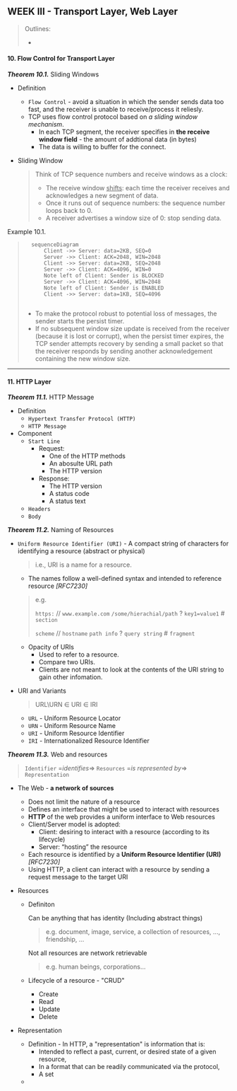 ## WEEK III - Transport Layer, Web Layer

>Outlines:
>
>- 

#### 10. Flow Control for Transport Layer

***Theorem 10.1.*** Sliding Windows

- Definition
  - `Flow Control` - avoid a situation in which the sender sends data too fast, and the receiver is unable to receive/process it reliesly. 
  - TCP uses flow control protocol based on *a sliding window mechanism*. 
    - In each TCP segment, the receiver specifies in **the receive window field** - the amount of addtional data (in bytes)
    - The data is willing to buffer for the connect. 

- Sliding Window

  >  Think of TCP sequence numbers and receive windows as a clock: 
  >
  > - The receive window <u>shifts</u>: each time the receiver receives and acknowledges a new segment of data. 
  > - Once it runs out of sequence numbers: the sequence number loops back to 0.
  > - A receiver advertises a window size of 0: stop sending data. 

Example 10.1. 



> ```mermaid
> 	sequenceDiagram
> 		Client ->> Server: data=2KB, SEQ=0
> 		Server ->> Client: ACK=2048, WIN=2048
> 		Client ->> Server: data=2KB, SEQ=2048
> 		Server ->> Client: ACK=4096, WIN=0
> 		Note left of Client: Sender is BLOCKED
> 		Server ->> Client: ACK=4096, WIN=2048
> 		Note left of Client: Sender is ENABLED
> 		Client ->> Server: data=1KB, SEQ=4096
> 		
> ```
>
> - To make the protocol robust to potential loss of messages, the sender starts the persist timer. 
> - If no subsequent window size update is received from the receiver (because it is lost or corrupt), when the persist timer expires, the TCP sender attempts recovery by sending a small packet so that the receiver responds by sending another acknowledgement containing the new window size. 

---

#### 11. HTTP Layer

***Theorem 11.1.*** HTTP Message

- Definition
  - `Hypertext Transfer Protocol (HTTP)`
  - `HTTP Message`
- Component
  - `Start Line`
    - Request: 
      - One of the HTTP methods
      - An abosulte URL path
      - The HTTP version
    - Response: 
      - The HTTP version
      - A status code
      - A status text
  - `Headers`
  - `Body`

***Theorem 11.2.*** Naming of Resources

- `Uniform Resource Identifier (URI)` - A compact string of characters for identifying a resource (abstract or physical)

  > i.e., URI is a name for a resource. 

  - The names follow a well-defined syntax and intended to reference resource *[RFC7230]*

  > e.g. 
  >
  > `https:` // `www.example.com` `/some/hierachial/path` ? `key1=value1` # `section`
  >
  > `scheme` // `hostname` `path info` ? `query string` # `fragment`

  - Opacity of URIs
    - Used to refer to a resource. 
    - Compare two URIs. 
    - Clients are not meant to look at the contents of the URI string to gain other infomation. 

- URI and Variants

  > URL\URN $\in$ URI $\in$ IRI

  - `URL` - Uniform Resource Locator
  - `URN` - Uniform Resource Name
  - `URI` - Uniform Resource Identifier
  - `IRI` - Internationalized Resource Identifier

***Theorem 11.3.*** Web and resources

> `Identifier` =*identifies*=> `Resources` =*is represented by*=> `Representation`

- The Web - **a network of sources**
  - Does not limit the nature of a resource
  - Defines an interface that might be used to interact with resources
  - **HTTP** of the web provides a uniform interface to Web resources
  - Client/Server model is adopted: 
    - Client: desiring to interact with a resource (according to its lifecycle)
    - Server: “hosting” the resource
  - Each resource is identified by a **Uniform Resource Identifier (URI)** *[RFC7230]*
  - Using HTTP, a client can interact with a resource by sending a request message to the target URI

- Resources 

  - Definiton

    Can be anything that has identity (Including abstract things)

    > e.g. document, image, service, a collection of resources, ..., friendship, ...

    Not all resources are network retrievable

    > e.g. human beings, corporations...

  - Lifecycle of a resource - "CRUD"

    - Create
    - Read
    - Update
    - Delete
  
- Representation

  - Definition - In HTTP, a "representation" is information that is: 
    - Intended to reflect a past, current, or desired state of a given resource, 
    - In a format that can be readily communicated via the protocol, 
    - A set
  - 